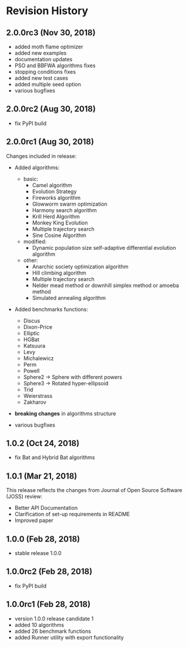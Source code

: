# Revision History

## 2.0.0rc3 (Nov 30, 2018)

- added moth flame optimizer
- added new examples
- documentation updates
- PSO and BBFWA algorithms fixes
- stopping conditions fixes
- added new test cases
- added multiple seed option
- various bugfixes

## 2.0.0rc2 (Aug 30, 2018)

- fix PyPI build

## 2.0.0rc1 (Aug 30, 2018)

Changes included in release:

- Added algorithms:
    - basic:
        - Camel algorithm
        - Evolution Strategy
        - Fireworks algorithm
        - Glowworm swarm optimization
        - Harmony search algorithm
        - Krill Herd Algorithm
        - Monkey King Evolution
        - Multiple trajectory search
        - Sine Cosine Algorithm
    - modified:
        - Dynamic population size self-adaptive differential evolution algorithm
    - other:
        - Anarchic society optimization algorithm
        - Hill climbing algorithm
        - Multiple trajectory search
        - Nelder mead method or downhill simplex method or amoeba method
        - Simulated annealing algorithm

- Added benchmarks functions:
    - Discus
    - Dixon-Price
    - Elliptic
    - HGBat
    - Katsuura
    - Levy
    - Michalewicz
    - Perm
    - Powell
    - Sphere2 -> Sphere with different powers
    - Sphere3 -> Rotated hyper-ellipsoid
    - Trid
    - Weierstrass
    - Zakharov

- **breaking changes** in algorithms structure
- various bugfixes

## 1.0.2 (Oct 24, 2018)

- fix Bat and Hybrid Bat algorithms

## 1.0.1 (Mar 21, 2018)

This release reflects the changes from Journal of Open Source Software (JOSS) review:

- Better API Documentation
- Clarification of set-up requirements in README
- Improved paper

## 1.0.0 (Feb 28, 2018)

- stable release 1.0.0

## 1.0.0rc2 (Feb 28, 2018)

- fix PyPI build

## 1.0.0rc1 (Feb 28, 2018)

- version 1.0.0 release candidate 1
- added 10 algorithms
- added 26 benchmark functions
- added Runner utility with export functionality
